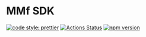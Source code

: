 # MMf SDK

[![code style: prettier](https://img.shields.io/badge/code_style-prettier-ff69b4.svg?style=flat-square)](https://github.com/prettier/prettier)
[![Actions Status](https://github.com/pancakeswap/pancakeswap-sdk/workflows/CI/badge.svg)](https://github.com/pancakeswap/pancakeswap-sdk)
[![npm version](https://img.shields.io/npm/v/@pancakeswap-lib/sdk/latest.svg)](https://www.npmjs.com/package/@pancakeswap-lib/sdk/v/latest)

